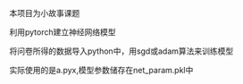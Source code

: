 本项目为小故事课题

利用pytorch建立神经网络模型

将问卷所得的数据导入python中，用sgd或adam算法来训练模型

实际使用的是a.pyx,模型参数储存在net_param.pkl中
